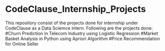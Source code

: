 # CodeClause_Internship_Projects

This repository consist of the projects done for internship under CodeClause as a Data Sciemce Intern.
Following are the projects done:
   #Churn Prediction in Telecom Industry using Logistic Regression
   #Market Basket Analysis in Python using Apriori Algorithm
   #Price Recommendation for Online Seller

